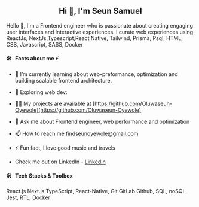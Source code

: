 <h2 align="center">Hi 👋, I'm Seun Samuel</h2>
<!-- <p align="center"> <img src="https://komarev.com/ghpvc/?username=oluwaseun-oyewole&label=Profile%20views&color=0e75b6&style=flat" alt="oluwaseun-oyewole" /> </p> -->
<p>Hello 👋, I'm a Frontend engineer who is passionate about creating engaging user interfaces and interactive experiences. I curate web experiences using ReactJs, NextJs,Typescript,React Native, Tailwind, Prisma, Psql, HTML, CSS, Javascript, SASS, Docker </p>

#### 🛠 &nbsp; Facts about me  ⚡

- 🌱 I’m currently learning about web-preformance, optimization and building scalable frontend architecture.
- 👯 Exploring web dev:
- 👨‍💻 My projects are available at [https://github.com/Oluwaseun-Oyewole](https://github.com/Oluwaseun-Oyewole)
- 💬 Ask me about Frontend engineer, web performance and optimization
- 📫 How to reach me findseunoyewole@gmail.com

- ⚡ Fun fact, I love good music and travels 
- Check me out on LinkedIn - [LinkedIn](https://www.linkedin.com/in/samuel-oyewole-dev/)
  

#### 🛠 &nbsp; Tech Stacks & Toolbox

React.js Next.js TypeScript, React-Native, Git GitLab Github, SQL, noSQL, Jest, RTL, Docker
